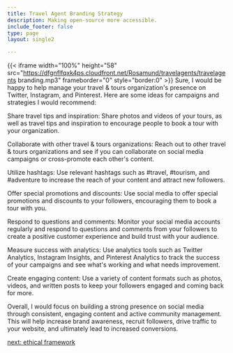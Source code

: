 ```yaml
---
title: Travel Agent Branding Strategy
description: Making open-source more accessible.
include_footer: false
type: page
layout: single2 

---
```


{{< iframe width="100%" height="58" src="https://dfgnflfqxk4ps.cloudfront.net/Rosamund/travelagents/travelagents branding.mp3" frameborder="0" style="border:0" >}}
Sure, I would be happy to help manage your travel & tours organization's presence on Twitter, Instagram, and Pinterest. Here are some ideas for campaigns and strategies I would recommend:

Share travel tips and inspiration: Share photos and videos of your tours, as well as travel tips and inspiration to encourage people to book a tour with your organization.

Collaborate with other travel & tours organizations: Reach out to other travel & tours organizations and see if you can collaborate on social media campaigns or cross-promote each other's content.

Utilize hashtags: Use relevant hashtags such as #travel, #tourism, and #adventure to increase the reach of your content and attract new followers.

Offer special promotions and discounts: Use social media to offer special promotions and discounts to your followers, encouraging them to book a tour with you.

Respond to questions and comments: Monitor your social media accounts regularly and respond to questions and comments from your followers to create a positive customer experience and build trust with your audience.

Measure success with analytics: Use analytics tools such as Twitter Analytics, Instagram Insights, and Pinterest Analytics to track the success of your campaigns and see what's working and what needs improvement.

Create engaging content: Use a variety of content formats such as photos, videos, and written posts to keep your followers engaged and coming back for more.

Overall, I would focus on building a strong presence on social media through consistent, engaging content and active community management. This will help increase brand awareness, recruit followers, drive traffic to your website, and ultimately lead to increased conversions.


<a href="https://workdojos.com/travelagents/ethics">next: ethical framework</a>
